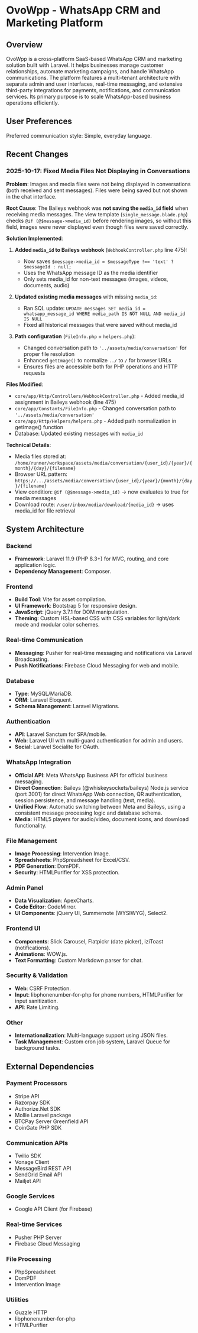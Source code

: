 # OvoWpp - WhatsApp CRM and Marketing Platform

## Overview

OvoWpp is a cross-platform SaaS-based WhatsApp CRM and marketing solution built with Laravel. It helps businesses manage customer relationships, automate marketing campaigns, and handle WhatsApp communications. The platform features a multi-tenant architecture with separate admin and user interfaces, real-time messaging, and extensive third-party integrations for payments, notifications, and communication services. Its primary purpose is to scale WhatsApp-based business operations efficiently.

## User Preferences

Preferred communication style: Simple, everyday language.

## Recent Changes

### 2025-10-17: Fixed Media Files Not Displaying in Conversations
**Problem**: Images and media files were not being displayed in conversations (both received and sent messages). Files were being saved but not shown in the chat interface.

**Root Cause**: 
The Baileys webhook was **not saving the `media_id` field** when receiving media messages. The view template (`single_message.blade.php`) checks `@if (@$message->media_id)` before rendering images, so without this field, images were never displayed even though files were saved correctly.

**Solution Implemented**:
1. **Added `media_id` to Baileys webhook** (`WebhookController.php` line 475):
   - Now saves `$message->media_id = $messageType !== 'text' ? $messageId : null;`
   - Uses the WhatsApp message ID as the media identifier
   - Only sets media_id for non-text messages (images, videos, documents, audio)

2. **Updated existing media messages** with missing `media_id`:
   - Ran SQL update: `UPDATE messages SET media_id = whatsapp_message_id WHERE media_path IS NOT NULL AND media_id IS NULL`
   - Fixed all historical messages that were saved without media_id

3. **Path configuration** (`FileInfo.php` + `helpers.php`):
   - Changed conversation path to `'../assets/media/conversation'` for proper file resolution
   - Enhanced `getImage()` to normalize `../` to `/` for browser URLs
   - Ensures files are accessible both for PHP operations and HTTP requests

**Files Modified**:
- `core/app/Http/Controllers/WebhookController.php` - Added media_id assignment in Baileys webhook (line 475)
- `core/app/Constants/FileInfo.php` - Changed conversation path to `'../assets/media/conversation'`
- `core/app/Http/Helpers/helpers.php` - Added path normalization in getImage() function
- Database: Updated existing messages with `media_id`

**Technical Details**:
- Media files stored at: `/home/runner/workspace/assets/media/conversation/{user_id}/{year}/{month}/{day}/{filename}`
- Browser URL pattern: `https://.../assets/media/conversation/{user_id}/{year}/{month}/{day}/{filename}`
- View condition: `@if (@$message->media_id)` → now evaluates to true for media messages
- Download route: `/user/inbox/media/download/{media_id}` → uses media_id for file retrieval

## System Architecture

### Backend
- **Framework**: Laravel 11.9 (PHP 8.3+) for MVC, routing, and core application logic.
- **Dependency Management**: Composer.

### Frontend
- **Build Tool**: Vite for asset compilation.
- **UI Framework**: Bootstrap 5 for responsive design.
- **JavaScript**: jQuery 3.7.1 for DOM manipulation.
- **Theming**: Custom HSL-based CSS with CSS variables for light/dark mode and modular color schemes.

### Real-time Communication
- **Messaging**: Pusher for real-time messaging and notifications via Laravel Broadcasting.
- **Push Notifications**: Firebase Cloud Messaging for web and mobile.

### Database
- **Type**: MySQL/MariaDB.
- **ORM**: Laravel Eloquent.
- **Schema Management**: Laravel Migrations.

### Authentication
- **API**: Laravel Sanctum for SPA/mobile.
- **Web**: Laravel UI with multi-guard authentication for admin and users.
- **Social**: Laravel Socialite for OAuth.

### WhatsApp Integration
- **Official API**: Meta WhatsApp Business API for official business messaging.
- **Direct Connection**: Baileys (@whiskeysockets/baileys) Node.js service (port 3001) for direct WhatsApp Web connection, QR authentication, session persistence, and message handling (text, media).
- **Unified Flow**: Automatic switching between Meta and Baileys, using a consistent message processing logic and database schema.
- **Media**: HTML5 players for audio/video, document icons, and download functionality.

### File Management
- **Image Processing**: Intervention Image.
- **Spreadsheets**: PhpSpreadsheet for Excel/CSV.
- **PDF Generation**: DomPDF.
- **Security**: HTMLPurifier for XSS protection.

### Admin Panel
- **Data Visualization**: ApexCharts.
- **Code Editor**: CodeMirror.
- **UI Components**: jQuery UI, Summernote (WYSIWYG), Select2.

### Frontend UI
- **Components**: Slick Carousel, Flatpickr (date picker), iziToast (notifications).
- **Animations**: WOW.js.
- **Text Formatting**: Custom Markdown parser for chat.

### Security & Validation
- **Web**: CSRF Protection.
- **Input**: libphonenumber-for-php for phone numbers, HTMLPurifier for input sanitization.
- **API**: Rate Limiting.

### Other
- **Internationalization**: Multi-language support using JSON files.
- **Task Management**: Custom cron job system, Laravel Queue for background tasks.

## External Dependencies

### Payment Processors
- Stripe API
- Razorpay SDK
- Authorize.Net SDK
- Mollie Laravel package
- BTCPay Server Greenfield API
- CoinGate PHP SDK

### Communication APIs
- Twilio SDK
- Vonage Client
- MessageBird REST API
- SendGrid Email API
- Mailjet API

### Google Services
- Google API Client (for Firebase)

### Real-time Services
- Pusher PHP Server
- Firebase Cloud Messaging

### File Processing
- PhpSpreadsheet
- DomPDF
- Intervention Image

### Utilities
- Guzzle HTTP
- libphonenumber-for-php
- HTMLPurifier